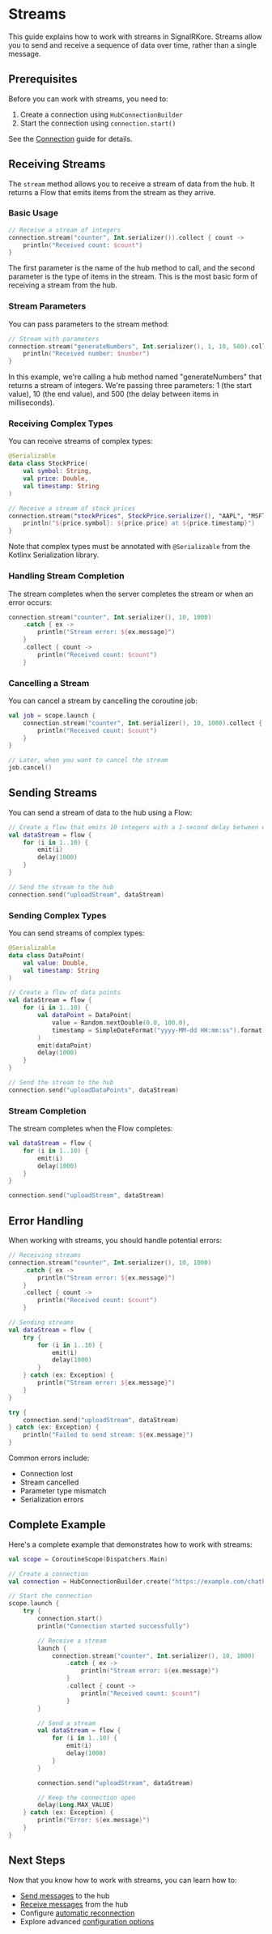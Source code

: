 # Streams

This guide explains how to work with streams in SignalRKore. Streams allow you to send and receive a sequence of data over time, rather than a single message.

## Prerequisites

Before you can work with streams, you need to:

1. Create a connection using `HubConnectionBuilder`
2. Start the connection using `connection.start()`

See the [Connection](connection.md) guide for details.

## Receiving Streams

The `stream` method allows you to receive a stream of data from the hub. It returns a Flow that emits items from the stream as they arrive.

### Basic Usage

```kotlin
// Receive a stream of integers
connection.stream("counter", Int.serializer()).collect { count ->
    println("Received count: $count")
}
```

The first parameter is the name of the hub method to call, and the second parameter is the type of items in the stream. This is the most basic form of receiving a stream from the hub.

### Stream Parameters

You can pass parameters to the stream method:

```kotlin
// Stream with parameters
connection.stream("generateNumbers", Int.serializer(), 1, 10, 500).collect { number ->
    println("Received number: $number")
}
```

In this example, we're calling a hub method named "generateNumbers" that returns a stream of integers. We're passing three parameters: 1 (the start value), 10 (the end value), and 500 (the delay between items in milliseconds).

### Receiving Complex Types

You can receive streams of complex types:

```kotlin
@Serializable
data class StockPrice(
    val symbol: String,
    val price: Double,
    val timestamp: String
)

// Receive a stream of stock prices
connection.stream("stockPrices", StockPrice.serializer(), "AAPL", "MSFT", "GOOG").collect { price ->
    println("${price.symbol}: ${price.price} at ${price.timestamp}")
}
```

Note that complex types must be annotated with `@Serializable` from the Kotlinx Serialization library.

### Handling Stream Completion

The stream completes when the server completes the stream or when an error occurs:

```kotlin
connection.stream("counter", Int.serializer(), 10, 1000)
    .catch { ex ->
        println("Stream error: ${ex.message}")
    }
    .collect { count ->
        println("Received count: $count")
    }
```

### Cancelling a Stream

You can cancel a stream by cancelling the coroutine job:

```kotlin
val job = scope.launch {
    connection.stream("counter", Int.serializer(), 10, 1000).collect { count ->
        println("Received count: $count")
    }
}

// Later, when you want to cancel the stream
job.cancel()
```

## Sending Streams

You can send a stream of data to the hub using a Flow:

```kotlin
// Create a flow that emits 10 integers with a 1-second delay between each
val dataStream = flow {
    for (i in 1..10) {
        emit(i)
        delay(1000)
    }
}

// Send the stream to the hub
connection.send("uploadStream", dataStream)
```

### Sending Complex Types

You can send streams of complex types:

```kotlin
@Serializable
data class DataPoint(
    val value: Double,
    val timestamp: String
)

// Create a flow of data points
val dataStream = flow {
    for (i in 1..10) {
        val dataPoint = DataPoint(
            value = Random.nextDouble(0.0, 100.0),
            timestamp = SimpleDateFormat("yyyy-MM-dd HH:mm:ss").format(Date())
        )
        emit(dataPoint)
        delay(1000)
    }
}

// Send the stream to the hub
connection.send("uploadDataPoints", dataStream)
```

### Stream Completion

The stream completes when the Flow completes:

```kotlin
val dataStream = flow {
    for (i in 1..10) {
        emit(i)
        delay(1000)
    }
}

connection.send("uploadStream", dataStream)
```

## Error Handling

When working with streams, you should handle potential errors:

```kotlin
// Receiving streams
connection.stream("counter", Int.serializer(), 10, 1000)
    .catch { ex ->
        println("Stream error: ${ex.message}")
    }
    .collect { count ->
        println("Received count: $count")
    }

// Sending streams
val dataStream = flow {
    try {
        for (i in 1..10) {
            emit(i)
            delay(1000)
        }
    } catch (ex: Exception) {
        println("Stream error: ${ex.message}")
    }
}

try {
    connection.send("uploadStream", dataStream)
} catch (ex: Exception) {
    println("Failed to send stream: ${ex.message}")
}
```

Common errors include:

- Connection lost
- Stream cancelled
- Parameter type mismatch
- Serialization errors

## Complete Example

Here's a complete example that demonstrates how to work with streams:

```kotlin
val scope = CoroutineScope(Dispatchers.Main)

// Create a connection
val connection = HubConnectionBuilder.create("https://example.com/chathub")

// Start the connection
scope.launch {
    try {
        connection.start()
        println("Connection started successfully")

        // Receive a stream
        launch {
            connection.stream("counter", Int.serializer(), 10, 1000)
                .catch { ex ->
                    println("Stream error: ${ex.message}")
                }
                .collect { count ->
                    println("Received count: $count")
                }
        }

        // Send a stream
        val dataStream = flow {
            for (i in 1..10) {
                emit(i)
                delay(1000)
            }
        }

        connection.send("uploadStream", dataStream)

        // Keep the connection open
        delay(Long.MAX_VALUE)
    } catch (ex: Exception) {
        println("Error: ${ex.message}")
    }
}
```

## Next Steps

Now that you know how to work with streams, you can learn how to:

- [Send messages](sending-messages.md) to the hub
- [Receive messages](receiving-messages.md) from the hub
- Configure [automatic reconnection](reconnection.md)
- Explore advanced [configuration options](configuration.md)
